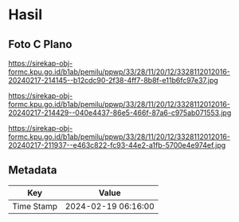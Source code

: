 # Hasil

## Foto C Plano

https://sirekap-obj-formc.kpu.go.id/b1ab/pemilu/ppwp/33/28/11/20/12/3328112012016-20240217-214145--b12cdc90-2f38-4ff7-8b8f-e11b6fc97e37.jpg

https://sirekap-obj-formc.kpu.go.id/b1ab/pemilu/ppwp/33/28/11/20/12/3328112012016-20240217-214429--040e4437-86e5-466f-87a6-c975ab071553.jpg

https://sirekap-obj-formc.kpu.go.id/b1ab/pemilu/ppwp/33/28/11/20/12/3328112012016-20240217-211937--e463c822-fc93-44e2-a1fb-5700e4e974ef.jpg


## Metadata

| Key        | Value               |
| ---------- | ------------------- |
| Time Stamp | 2024-02-19 06:16:00 |



